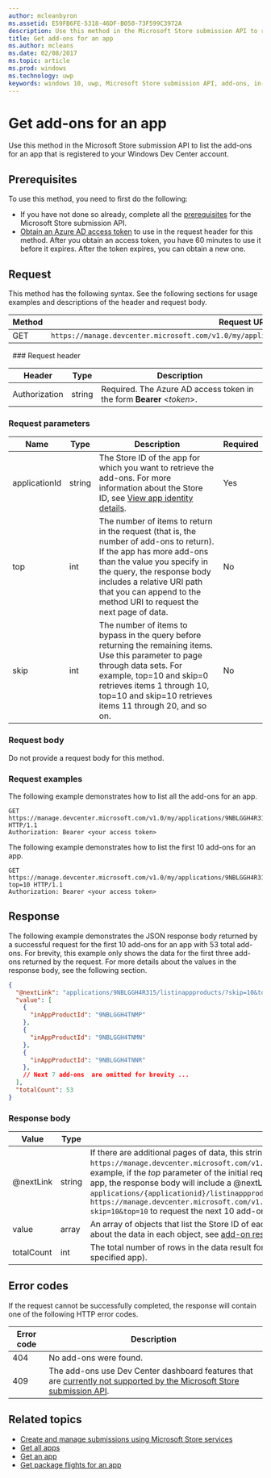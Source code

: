 ```yaml
---
author: mcleanbyron
ms.assetid: E59FB6FE-5318-46DF-B050-73F599C3972A
description: Use this method in the Microsoft Store submission API to retrieve information about the in-app purchases for an app that is registered to your Windows Dev Center account.
title: Get add-ons for an app
ms.author: mcleans
ms.date: 02/08/2017
ms.topic: article
ms.prod: windows
ms.technology: uwp
keywords: windows 10, uwp, Microsoft Store submission API, add-ons, in-app products, IAPs
---
```


# Get add-ons for an app




Use this method in the Microsoft Store submission API to list the add-ons for an app that is registered to your Windows Dev Center account.

## Prerequisites

To use this method, you need to first do the following:

* If you have not done so already, complete all the [prerequisites](create-and-manage-submissions-using-windows-store-services.md#prerequisites) for the Microsoft Store submission API.
* [Obtain an Azure AD access token](create-and-manage-submissions-using-windows-store-services.md#obtain-an-azure-ad-access-token) to use in the request header for this method. After you obtain an access token, you have 60 minutes to use it before it expires. After the token expires, you can obtain a new one.

## Request

This method has the following syntax. See the following sections for usage examples and descriptions of the header and request body.

| Method | Request URI                                                      |
|--------|------------------------------------------------------------------|
| GET    | ```https://manage.devcenter.microsoft.com/v1.0/my/applications/{applicationId}/listinappproducts``` |

<span/>
 
### Request header

| Header        | Type   | Description                                                                 |
|---------------|--------|-----------------------------------------------------------------------------|
| Authorization | string | Required. The Azure AD access token in the form **Bearer** &lt;*token*&gt;. |

<span/>

### Request parameters


|  Name  |  Type  |  Description  |  Required  |
|------|------|------|------|
|  applicationId  |  string  |  The Store ID of the app for which you want to retrieve the add-ons. For more information about the Store ID, see [View app identity details](https://msdn.microsoft.com/windows/uwp/publish/view-app-identity-details).  |  Yes  |
|  top  |  int  |  The number of items to return in the request (that is, the number of add-ons to return). If the app has more add-ons than the value you specify in the query, the response body includes a relative URI path that you can append to the method URI to request the next page of data.  |  No  |
|  skip |  int  | The number of items to bypass in the query before returning the remaining items. Use this parameter to page through data sets. For example, top=10 and skip=0 retrieves items 1 through 10, top=10 and skip=10 retrieves items 11 through 20, and so on.   |  No  |

<span/>

### Request body

Do not provide a request body for this method.

### Request examples

The following example demonstrates how to list all the add-ons for an app.

```
GET https://manage.devcenter.microsoft.com/v1.0/my/applications/9NBLGGH4R315/listinappproducts HTTP/1.1
Authorization: Bearer <your access token>
```

The following example demonstrates how to list the first 10 add-ons for an app.

```
GET https://manage.devcenter.microsoft.com/v1.0/my/applications/9NBLGGH4R315/listinappproducts?top=10 HTTP/1.1
Authorization: Bearer <your access token>
```

## Response

The following example demonstrates the JSON response body returned by a successful request for the first 10 add-ons for an app with 53 total add-ons. For brevity, this example only shows the data for the first three add-ons returned by the request. For more details about the values in the response body, see the following section.

```json
{
  "@nextLink": "applications/9NBLGGH4R315/listinappproducts/?skip=10&top=10",
  "value": [
    {
      "inAppProductId": "9NBLGGH4TNMP"
    },
    {
      "inAppProductId": "9NBLGGH4TNMN"
    },
    {
      "inAppProductId": "9NBLGGH4TNNR"
    },
    // Next 7 add-ons  are omitted for brevity ...
  ],
  "totalCount": 53
}
```

### Response body

| Value      | Type   | Description                                                                                                                                                                                                                                                                         |
|------------|--------|----------------------------------------------------------------------------------------------------------------------------------------------------------------------------------------------------------------------------------------------------------------------------------------|
| @nextLink  | string | If there are additional pages of data, this string contains a relative path that you can append to the base ```https://manage.devcenter.microsoft.com/v1.0/my/``` request URI to request the next page of data. For example, if the *top* parameter of the initial request body is set to 10 but there are 50 add-ons for the app, the response body will include a @nextLink value of ```applications/{applicationid}/listinappproducts/?skip=10&top=10```, which indicates that you can call ```https://manage.devcenter.microsoft.com/v1.0/my/applications/{applicationid}/listinappproducts/?skip=10&top=10``` to request the next 10 add-ons. |
| value      | array  | An array of objects that list the Store ID of each add-on for the specified app. For more information about the data in each object, see [add-on resource](get-app-data.md#add-on-object).                                                                                                                           |
| totalCount | int    | The total number of rows in the data result for the query (that is, the total number of add-ons for the specified app).                                                                                                                                                                                                                             |

<span/>

## Error codes

If the request cannot be successfully completed, the response will contain one of the following HTTP error codes.

| Error code |  Description   |
|--------|------------------|
| 404  | No add-ons were found. |
| 409  | The add-ons use Dev Center dashboard features that are [currently not supported by the Microsoft Store submission API](create-and-manage-submissions-using-windows-store-services.md#not_supported).  |

<span/>

## Related topics

* [Create and manage submissions using Microsoft Store services](create-and-manage-submissions-using-windows-store-services.md)
* [Get all apps](get-all-apps.md)
* [Get an app](get-an-app.md)
* [Get package flights for an app](get-flights-for-an-app.md)
